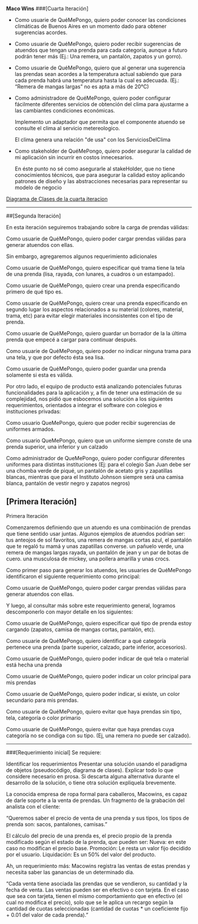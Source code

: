 **Maco Wins**
###[Cuarta Iteración]

* Como usuarie de QuéMePongo, quiero poder conocer las condiciones climáticas de Buenos Aires en un momento dado para obtener sugerencias acordes.
   
   
* Como usuarie de QuéMePongo, quiero poder recibir sugerencias de atuendos que tengan una prenda para cada categoría, aunque a futuro podrán tener más (Ej.: Una remera, un pantalón, zapatos y un gorro).

    
* Como usuarie de QuéMePongo, quiero que al generar una sugerencia las prendas sean acordes a la temperatura actual sabiendo que para cada prenda habrá una temperatura hasta la cual es adecuada. (Ej.: “Remera de mangas largas” no es apta a más de 20°C)

* Como administradore de QuéMePongo, quiero poder configurar fácilmente diferentes servicios de obtención del clima para ajustarme a las cambiantes condiciones económicas.

    Implemento un adaptador que permita que el componente atuendo se consulte el clima al servicio metereologico.
    
    El clima genera una relación "de usa" con los ServiciosDelClima

* Como stakeholder de QuéMePongo, quiero poder asegurar la calidad de mi aplicación sin incurrir en costos innecesarios. 

    En éste punto no sé como asegurarle al stakeHolder, que no tiene conocimientos técnicos, que para asegurar la calidad estoy aplicando patrones de diseño y las abstracciones necesarias para representar su modelo de negocio


[Diagrama de Clases de la cuarta iteracion](/documents/4Iteracion.phg)

---

##[Segunda Iteración]

En esta iteración seguiremos trabajando sobre la carga de prendas válidas:

Como usuarie de QuéMePongo, quiero poder cargar prendas válidas para generar atuendos con ellas.

Sin embargo, agregaremos algunos requerimiento adicionales

Como usuarie de QuéMePongo, quiero especificar qué trama tiene la tela de una prenda (lisa, rayada, con lunares, a cuadros o un estampado).

Como usuarie de QuéMePongo, quiero crear una prenda especificando primero de qué tipo es.

Como usuarie de QuéMePongo, quiero crear una prenda especificando en segundo lugar los aspectos relacionados a su material (colores, material, trama, etc) para evitar elegir materiales inconsistentes con el tipo de prenda.

Como usuarie de QuéMePongo, quiero guardar un borrador de la la última prenda que empecé a cargar para continuar después.

Como usuarie de QuéMePongo, quiero poder no indicar ninguna trama para una tela, y que por defecto ésta sea lisa.

Como usuarie de QuéMePongo, quiero poder guardar una prenda solamente si esta es válida.

Por otro lado, el equipo de producto está analizando potenciales futuras funcionalidades para la aplicación y, a fin de tener una estimación de su complejidad, nos pidió que esbocemos una solución a los siguientes requerimientos, orientados a integrar el software con colegios e instituciones privadas:

Como usuario QueMePongo, quiero que poder recibir sugerencias de uniformes armados.

Como usuario QueMePongo, quiero que un uniforme siempre conste de una prenda superior, una inferior y un calzado

Como administrador de QueMePongo, quiero poder configurar diferentes uniformes para distintas instituciones (Ej: para el colegio San Juan debe ser una chomba verde de piqué, un pantalón de acetato gris y zapatillas blancas, mientras que para el Instituto Johnson siempre será una camisa blanca, pantalón de vestir negro y zapatos negros) 


## [Primera Iteración]
Primera Iteración

Comenzaremos definiendo que un atuendo es una combinación de prendas que tiene sentido usar juntas. Algunos ejemplos de atuendos podrían ser:
tus anteojos de sol favoritos, una remera de mangas cortas azul, el pantalón que te regaló tu mamá y unas zapatillas converse.
un pañuelo verde, una remera de mangas largas rayada, un pantalón de jean y un par de botas de cuero.
una musculosa de mickey, una pollera amarilla y unas crocs.

Como primer paso para generar los atuendos, les usuaries de QuéMePongo identificaron el siguiente requerimiento como principal:

Como usuarie de QuéMePongo, quiero poder cargar prendas válidas para generar atuendos con ellas.

Y luego, al consultar más sobre este requerimiento general, logramos descomponerlo con mayor detalle en los siguientes:

Como usuarie de QuéMePongo, quiero especificar qué tipo de prenda estoy cargando (zapatos, camisa de mangas cortas, pantalón, etc).

Como usuarie de QuéMePongo, quiero identificar a qué categoría pertenece una prenda (parte superior, calzado, parte inferior, accesorios).

Como usuarie de QuéMePongo, quiero poder indicar de qué tela o material está hecha una prenda

Como usuarie de QuéMePongo, quiero poder indicar un color principal para mis prendas

Como usuarie de QuéMePongo, quiero poder indicar, si existe, un color secundario para mis prendas.

Como usuarie de QuéMePongo, quiero evitar que haya prendas sin tipo, tela, categoría o color primario

Como usuarie de QuéMePongo, quiero evitar que haya prendas cuya categoría no se condiga con su tipo. (Ej, una remera no puede ser calzado).


---
###[Requerimiento inicial]
Se requiere:

Identificar los requerimientos
Presentar una solución usando el paradigma de objetos (pseudocódigo, diagrama de clases).
Explicar todo lo que considere necesario en prosa.
Si descarta alguna alternativa durante el desarrollo de la solución, o tiene otra solución expliquela brevemente.


La conocida empresa de ropa formal para caballeros, Macowins, es capaz de darle soporte a la venta de prendas. Un fragmento de la grabación del analista con el cliente:

“Queremos saber el precio de venta de una prenda y sus tipos, los tipos de prenda son: sacos, pantalones, camisas.”

El cálculo del precio de una prenda es, el precio propio de la prenda modificado según el estado de la prenda, que pueden ser:
Nueva: en este caso no modifican el precio base.
Promoción: Le resta un valor fijo decidido por el usuario.
Liquidación: Es un 50% del valor del producto.

Ah, un requerimiento más: Macowins registra las ventas de estas prendas y necesita saber las ganancias de un determinado día. 

“Cada venta tiene asociada las prendas que se vendieron, su cantidad y la fecha de venta. 
Las ventas pueden ser en efectivo o con tarjeta. En el caso que sea con tarjeta, tienen el mismo comportamiento que en efectivo (el cual no modifica el precio), solo que se le aplica un recargo según la cantidad de cuotas seleccionadas (cantidad de cuotas * un coeficiente fijo + 0.01 del valor de cada prenda).”
